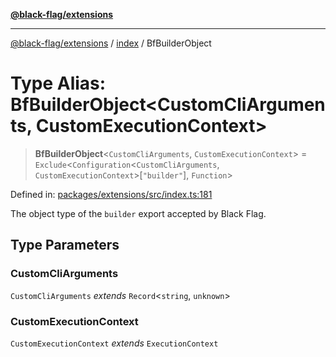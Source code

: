 [**@black-flag/extensions**](../../README.md)

***

[@black-flag/extensions](../../README.md) / [index](../README.md) / BfBuilderObject

# Type Alias: BfBuilderObject\<CustomCliArguments, CustomExecutionContext\>

> **BfBuilderObject**\<`CustomCliArguments`, `CustomExecutionContext`\> = `Exclude`\<`Configuration`\<`CustomCliArguments`, `CustomExecutionContext`\>\[`"builder"`\], `Function`\>

Defined in: [packages/extensions/src/index.ts:181](https://github.com/Xunnamius/black-flag/blob/c5ada654b2eb8206c373e88bdba1d3a12ccec944/packages/extensions/src/index.ts#L181)

The object type of the `builder` export accepted by Black Flag.

## Type Parameters

### CustomCliArguments

`CustomCliArguments` *extends* `Record`\<`string`, `unknown`\>

### CustomExecutionContext

`CustomExecutionContext` *extends* `ExecutionContext`
